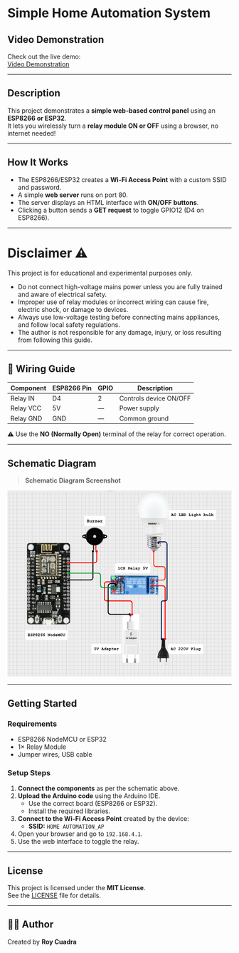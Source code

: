 # Simple Home Automation System

## Video Demonstration

Check out the live demo:  
[Video Demonstration](https://vt.tiktok.com/ZSSgSRsGT/) 

---

## Description

This project demonstrates a **simple web-based control panel** using an **ESP8266 or ESP32**.  
It lets you wirelessly turn a **relay module ON or OFF** using a browser, no internet needed!

---

## How It Works

- The ESP8266/ESP32 creates a **Wi-Fi Access Point** with a custom SSID and password.
- A simple **web server** runs on port 80.
- The server displays an HTML interface with **ON/OFF buttons**.
- Clicking a button sends a **GET request** to toggle GPIO12 (D4 on ESP8266).
---

# Disclaimer ⚠️

This project is for educational and experimental purposes only.

- Do not connect high-voltage mains power unless you are fully trained and aware of electrical safety.
- Improper use of relay modules or incorrect wiring can cause fire, electric shock, or damage to devices.
- Always use low-voltage testing before connecting mains appliances, and follow local safety regulations.
- The author is not responsible for any damage, injury, or loss resulting from following this guide.

---

## 🔌 Wiring Guide

| Component         | ESP8266 Pin | GPIO | Description               |
|------------------|-------------|------|---------------------------|
| Relay IN         | D4          | 2    | Controls device ON/OFF    |
| Relay VCC        | 5V          | —    | Power supply              |
| Relay GND        | GND         | —    | Common ground             |

⚠️ Use the **NO (Normally Open)** terminal of the relay for correct operation.

---

## Schematic Diagram

> **Schematic Diagram Screenshot**

![Schematic Diagram](schematic.png)

---

## Getting Started

### Requirements

- ESP8266 NodeMCU or ESP32
- 1× Relay Module
- Jumper wires, USB cable

### Setup Steps

1. **Connect the components** as per the schematic above.
2. **Upload the Arduino code** using the Arduino IDE.
   - Use the correct board (ESP8266 or ESP32).
   - Install the required libraries.
3. **Connect to the Wi-Fi Access Point** created by the device:
   - **SSID:** `HOME AUTOMATION_AP`
4. Open your browser and go to `192.168.4.1`.
5. Use the web interface to toggle the relay.

---

## License

This project is licensed under the **MIT License**.  
See the [LICENSE](LICENSE) file for details.

---

## 🙋‍♂️ Author
Created by **Roy Cuadra**  
